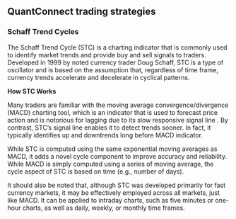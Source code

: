 ## QuantConnect trading strategies

### Schaff Trend Cycles

The Schaff Trend Cycle (STC) is a charting indicator that is commonly used to identify market trends and provide buy and sell signals to traders. Developed in 1999 by noted currency trader Doug Schaff, STC is a type of oscillator and is based on the assumption that, regardless of time frame, currency trends accelerate and decelerate in cyclical patterns.

**How STC Works**

Many traders are familiar with the moving average convergence/divergence (MACD) charting tool, which is an indicator that is used to forecast price action and is notorious for lagging due to its slow responsive signal line . By contrast, STC’s signal line enables it to detect trends sooner. In fact, it typically identifies up and downtrends long before MACD indicator.

While STC is computed using the same exponential moving averages as MACD, it adds a novel cycle component to improve accuracy and reliability. While MACD is simply computed using a series of moving average, the cycle aspect of STC is based on time (e.g., number of days).

It should also be noted that, although STC was developed primarily for fast currency markets, it may be effectively employed across all markets, just like MACD. It can be applied to intraday charts, such as five minutes or one-hour charts, as well as daily, weekly, or monthly time frames.


